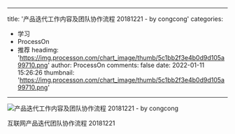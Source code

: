 
---
title: '产品迭代工作内容及团队协作流程 20181221 - by congcong'
categories: 
 - 学习
 - ProcessOn
 - 推荐
headimg: 'https://img.processon.com/chart_image/thumb/5c1bb2f3e4b0d9d105a99710.png'
author: ProcessOn
comments: false
date: 2022-01-11 15:26:26
thumbnail: 'https://img.processon.com/chart_image/thumb/5c1bb2f3e4b0d9d105a99710.png'
---

<div>   
<img class="thumb" alt="产品迭代工作内容及团队协作流程 20181221 - by congcong" src="https://img.processon.com/chart_image/thumb/5c1bb2f3e4b0d9d105a99710.png" referrerpolicy="no-referrer">
<p>互联网产品迭代团队协作流程 20181221</p>  
</div>
            